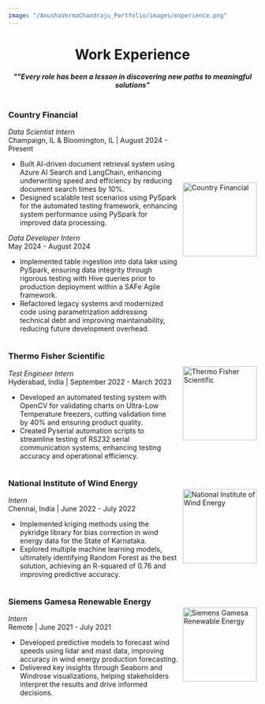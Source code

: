 ```yaml
---
image: "/AnushaVermaChandraju_Portfolio/images/experience.png" 
---
```


<!--more-->
<h1 align="center">Work Experience</h1>
<h4 align="center"><em>""Every role has been a lesson in discovering new paths to meaningful solutions"</em></h4>
<div style="display: flex; align-items: center; flex-direction: row-reverse;">
    <img src="/AnushaVermaChandraju_Portfolio/images/cf.png" alt="Country Financial" style="width: 150px; height: auto; margin-left: 10px;">
    <div>
        <h3><strong>Country Financial</strong></h3>
        <em>Data Scientist Intern</em><br>
        Champaign, IL & Bloomington, IL | August 2024 - Present
        <ul>
            <li>Built AI-driven document retrieval system using Azure AI Search and LangChain, enhancing underwriting speed and efficiency by reducing document search times by 10%.</li>
            <li>Designed scalable test scenarios using PySpark for the automated testing framework, enhancing system performance using PySpark for improved data processing.</li>
        </ul>
        <em>Data Developer Intern</em><br>
        May 2024 - August 2024
        <ul>
            <li>Implemented table ingestion into data lake using PySpark, ensuring data integrity through rigorous testing with Hive queries prior to production deployment within a SAFe Agile framework.</li>
            <li>Refactored legacy systems and modernized code using parametrization addressing technical debt and improving maintainability, reducing future development overhead.</li>
        </ul>
    </div>
</div>

<div style="display: flex; align-items: center; flex-direction: row-reverse;">
    <img src="/AnushaVermaChandraju_Portfolio/images/thermo.png" alt="Thermo Fisher Scientific" style="width: 150px; height: auto; margin-left: 15px;">
    <div>
        <h3><strong>Thermo Fisher Scientific</strong></h3>
        <em>Test Engineer Intern</em><br>
        Hyderabad, India | September 2022 - March 2023
        <ul>
            <li>Developed an automated testing system with OpenCV for validating charts on Ultra-Low Temperature freezers, cutting validation time by 40% and ensuring product quality.</li>
            <li>Created Pyserial automation scripts to streamline testing of RS232 serial communication systems, enhancing testing accuracy and operational efficiency.</li>
        </ul>
    </div>
</div>

<div style="display: flex; align-items: center; flex-direction: row-reverse;">
    <img src="/AnushaVermaChandraju_Portfolio/images/niwe.png" alt="National Institute of Wind Energy" style="width: 150px; height: auto; margin-left: 10px;">
    <div>
        <h3><strong>National Institute of Wind Energy</strong></h3>
        <em>Intern</em><br>
        Chennai, India | June 2022 - July 2022
        <ul>
            <li>Implemented kriging methods using the pykridge library for bias correction in wind energy data for the State of Karnataka.</li>
            <li>Explored multiple machine learning models, ultimately identifying Random Forest as the best solution, achieving an R-squared of 0.76 and improving predictive accuracy.</li>
        </ul>
    </div>
</div>

<div style="display: flex; align-items: center; flex-direction: row-reverse;">
    <img src="/AnushaVermaChandraju_Portfolio/images/sg.png" alt="Siemens Gamesa Renewable Energy" style="width: 150px; height: auto; margin-left: 10px;">
    <div>
        <h3><strong>Siemens Gamesa Renewable Energy</strong></h3>
        <em>Intern</em><br>
        Remote | June 2021 - July 2021
        <ul>
            <li>Developed predictive models to forecast wind speeds using lidar and mast data, improving accuracy in wind energy production forecasting.</li>
            <li>Delivered key insights through Seaborn and Windrose visualizations, helping stakeholders interpret the results and drive informed decisions.</li>
        </ul>
    </div>
</div>
